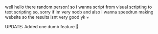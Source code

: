 well hello there random person!
so i wanna script from visual scripting to text scripting
so, sorry if im very noob
and also i wanna speedrun making website so the results isnt very good yk 💀

UPDATE: Added one dumb feature 🗿